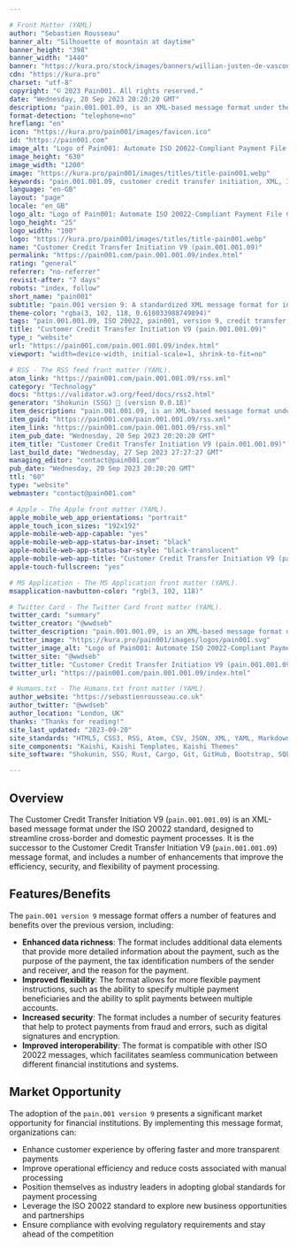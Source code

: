 ```yaml
---

# Front Matter (YAML)
author: "Sebastien Rousseau"
banner_alt: "Silhouette of mountain at daytime"
banner_height: "398"
banner_width: "1440"
banner: "https://kura.pro/stock/images/banners/willian-justen-de-vasconcellos-jUCQRQeRs3k.webp"
cdn: "https://kura.pro"
charset: "utf-8"
copyright: "© 2023 Pain001. All rights reserved."
date: "Wednesday, 20 Sep 2023 20:20:20 GMT"
description: "pain.001.001.09, is an XML-based message format under the ISO 20022 standard designed to streamline cross-border and domestic payment processes."
format-detection: "telephone=no"
hreflang: "en"
icon: "https://kura.pro/pain001/images/favicon.ico"
id: "https://pain001.com"
image_alt: "Logo of Pain001: Automate ISO 20022-Compliant Payment File Creation"
image_height: "630"
image_width: "1200"
image: "https://kura.pro/pain001/images/titles/title-pain001.webp"
keywords: "pain.001.001.09, customer credit transfer initiation, XML, ISO 20022, cross-border payments, domestic payments, efficiency, speed, cost, compliance, market opportunity"
language: "en-GB"
layout: "page"
locale: "en_GB"
logo_alt: "Logo of Pain001: Automate ISO 20022-Compliant Payment File Creation"
logo_height: "25"
logo_width: "100"
logo: "https://kura.pro/pain001/images/titles/title-pain001.webp"
name: "Customer Credit Transfer Initiation V9 (pain.001.001.09)"
permalink: "https://pain001.com/pain.001.001.09/index.html"
rating: "general"
referrer: "no-referrer"
revisit-after: "7 days"
robots: "index, follow"
short_name: "pain001"
subtitle: "pain.001 version 9: A standardized XML message format for initiating credit transfers."
theme-color: "rgba(3, 102, 118, 0.618033988749894)"
tags: "pain.001.001.09, ISO 20022, pain001, version 9, credit transfer, XML, message format, standardization, automation, cross-border, domestic, payments"
title: "Customer Credit Transfer Initiation V9 (pain.001.001.09)"
type_: "website"
url: "https://pain001.com/pain.001.001.09/index.html"
viewport: "width=device-width, initial-scale=1, shrink-to-fit=no"

# RSS - The RSS feed front matter (YAML).
atom_link: "https://pain001.com/pain.001.001.09/rss.xml"
category: "Technology"
docs: "https://validator.w3.org/feed/docs/rss2.html"
generator: "Shokunin (SSG) 🦀 (version 0.0.18)"
item_description: "pain.001.001.09, is an XML-based message format under the ISO 20022 standard designed to streamline cross-border and domestic payment processes."
item_guid: "https://pain001.com/pain.001.001.09/rss.xml"
item_link: "https://pain001.com/pain.001.001.09/rss.xml"
item_pub_date: "Wednesday, 20 Sep 2023 20:20:20 GMT"
item_title: "Customer Credit Transfer Initiation V9 (pain.001.001.09)"
last_build_date: "Wednesday, 27 Sep 2023 27:27:27 GMT"
managing_editor: "contact@pain001.com"
pub_date: "Wednesday, 20 Sep 2023 20:20:20 GMT"
ttl: "60"
type: "website"
webmaster: "contact@pain001.com"

# Apple - The Apple front matter (YAML).
apple_mobile_web_app_orientations: "portrait"
apple_touch_icon_sizes: "192x192"
apple-mobile-web-app-capable: "yes"
apple-mobile-web-app-status-bar-inset: "black"
apple-mobile-web-app-status-bar-style: "black-translucent"
apple-mobile-web-app-title: "Customer Credit Transfer Initiation V9 (pain.001.001.09)"
apple-touch-fullscreen: "yes"

# MS Application - The MS Application front matter (YAML).
msapplication-navbutton-color: "rgb(3, 102, 118)"

# Twitter Card - The Twitter Card front matter (YAML).
twitter_card: "summary"
twitter_creator: "@wwdseb"
twitter_description: "pain.001.001.09, is an XML-based message format under the ISO 20022 standard designed to streamline cross-border and domestic payment processes."
twitter_image: "https://kura.pro/pain001/images/logos/pain001.svg"
twitter_image_alt: "Logo of Pain001: Automate ISO 20022-Compliant Payment File Creation"
twitter_site: "@wwdseb"
twitter_title: "Customer Credit Transfer Initiation V9 (pain.001.001.09)"
twitter_url: "https://pain001.com/pain.001.001.09/index.html"

# Humans.txt - The Humans.txt front matter (YAML).
author_website: "https://sebastienrousseau.co.uk"
author_twitter: "@wwdseb"
author_location: "London, UK"
thanks: "Thanks for reading!"
site_last_updated: "2023-09-20"
site_standards: "HTML5, CSS3, RSS, Atom, CSV, JSON, XML, YAML, Markdown, TOML, SQLite"
site_components: "Kaishi, Kaishi Templates, Kaishi Themes"
site_software: "Shokunin, SSG, Rust, Cargo, Git, GitHub, Bootstrap, SQLite, VS Code"

---
```



<!-- markdownlint-disable MD033 MD041 -->

<div class="row g-0">
    <div
      aria-hidden="false"
      class="fade-in col-lg-6 order-lg-1 text-white"
      data-has-animated="true"
      data-show-type="fade-in"
      style="
        background-position: center !important;
        background-size: 100vh 100vw !important;
        background: url('https://kura.pro/stock/images/banners/simone-hutsch--PIykcOhG-o.webp') no-repeat;
    ">
</div>
<div class="col-lg-6 order-lg-1 text-left">
  <div class="container-fluid px-5 py-5">

<!-- markdownlint-enable MD033 MD041 -->

## Overview

The Customer Credit Transfer Initiation V9 (`pain.001.001.09`) is an
XML-based message format under the ISO 20022 standard, designed to
streamline cross-border and domestic payment processes. It is the
successor to the Customer Credit Transfer Initiation V9
(`pain.001.001.09`) message format, and includes a number of
enhancements that improve the efficiency, security, and flexibility of
payment processing.

## Features/Benefits

The `pain.001 version 9` message format offers a number of features and
benefits over the previous version, including:

- **Enhanced data richness**: The format includes additional data
  elements that provide more detailed information about the payment,
  such as the purpose of the payment, the tax identification numbers of
  the sender and receiver, and the reason for the payment.
- **Improved flexibility**: The format allows for more flexible payment
  instructions, such as the ability to specify multiple payment
  beneficiaries and the ability to split payments between multiple
  accounts.
- **Increased security**: The format includes a number of security
  features that help to protect payments from fraud and errors, such as
  digital signatures and encryption.
- **Improved interoperability**: The format is compatible with other
  ISO 20022 messages, which facilitates seamless communication between
  different financial institutions and systems.

## Market Opportunity

The adoption of the `pain.001 version 9` presents a significant market
opportunity for financial institutions. By implementing this message
format, organizations can:

- Enhance customer experience by offering faster and more transparent payments
- Improve operational efficiency and reduce costs associated with manual processing
- Position themselves as industry leaders in adopting global standards for payment processing
- Leverage the ISO 20022 standard to explore new business opportunities and partnerships
- Ensure compliance with evolving regulatory requirements and stay ahead of the competition

<!-- markdownlint-disable MD033 MD041 -->

  </div>
  </div>
</div>

<!-- markdownlint-enable MD033 MD041 -->